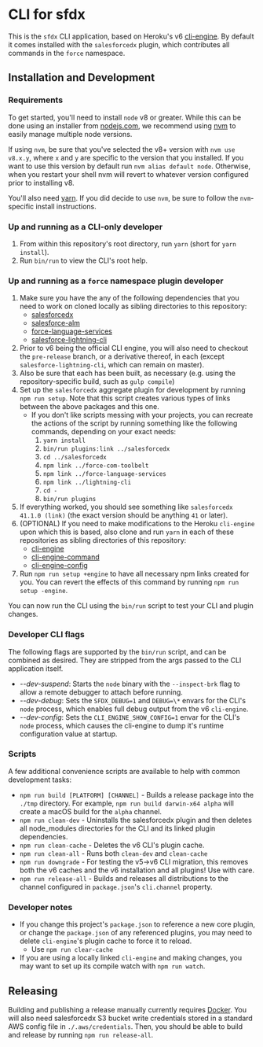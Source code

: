 # CLI for sfdx

This is the `sfdx` CLI application, based on Heroku's v6
[cli-engine](https://github.com/heroku/cli-engine).  By default it comes installed with the `salesforcedx` plugin, which contributes all commands in the `force` namespace.

## Installation and Development

### Requirements

To get started, you'll need to install `node` v8 or greater.  While this can be done using an installer from [nodejs.com](nodejs.com), we recommend using [nvm](https://github.com/creationix/nvm) to easily manage multiple node versions.

If using `nvm`, be sure that you've selected the v8+ version with `nvm use v8.x.y`, where `x` and `y` are specific to the version that you installed. If you want to use this version by default run `nvm alias default node`. Otherwise, when you restart your shell nvm will revert to whatever version configured prior to installing v8.

You'll also need [yarn](https://yarnpkg.com/en/docs/install).  If you did decide to use `nvm`, be sure to follow the `nvm`-specific install instructions.

### Up and running as a CLI-only developer

1. From within this repository's root directory, run `yarn` (short for `yarn install`).
1. Run `bin/run` to view the CLI's root help.

### Up and running as a `force` namespace plugin developer

1. Make sure you have the any of the following dependencies that you need to work on cloned locally as sibling directories to this repository:
    * [salesforcedx](https://git.soma.salesforce.com/salesforcedx/salesforcedx)
    * [salesforce-alm](https://git.soma.salesforce.com/ALMSourceDrivenDev/force-com-toolbelt)
    * [force-language-services](https://git.soma.salesforce.com/DevTools/force-language-services)
    * [salesforce-lightning-cli](https://git.soma.salesforce.com/aura/lightning-cli)
1. Prior to v6 being the official CLI engine, you will also need to checkout the `pre-release` branch, or a derivative thereof, in each (except `salesforce-lightning-cli`, which can remain on master).
1. Also be sure that each has been built, as necessary (e.g. using the repository-specific build, such as `gulp compile`)
1. Set up the `salesforcedx` aggregate plugin for development by running `npm run setup`.  Note that this script creates various types of links between the above packages and this one.
    * If you don't like scripts messing with your projects, you can recreate the actions of the script by running something like the following commands, depending on your exact needs:
        1. `yarn install`
        1. `bin/run plugins:link ../salesforcedx`
        1. `cd ../salesforcedx`
        1. `npm link ../force-com-toolbelt`
        1. `npm link ../force-language-services`
        1. `npm link ../lightning-cli`
        1. `cd -`
        1. `bin/run plugins`
1. If everything worked, you should see something like `salesforcedx 41.1.0 (link)` (the exact version should be anything `41` or later).
1. (OPTIONAL) If you need to make modifications to the Heroku `cli-engine` upon which this is based, also clone and run `yarn` in each of these repositories as sibling directories of this repository:
    * [cli-engine](https://github.com/heroku/cli-engine)
    * [cli-engine-command](https://github.com/heroku/cli-engine-command)
    * [cli-engine-config](https://github.com/heroku/cli-engine-config)
1. Run `npm run setup +engine` to have all necessary npm links created for you.  You can revert the effects of this command by running `npm run setup -engine`.

You can now run the CLI using the `bin/run` script to test your CLI and plugin changes.

### Developer CLI flags

The following flags are supported by the `bin/run` script, and can be combined as desired.  They are stripped from the args passed to the CLI application itself.

* *--dev-suspend*: Starts the `node` binary with the `--inspect-brk` flag to allow a remote debugger to attach before running.
* *--dev-debug*: Sets the `SFDX_DEBUG=1` and `DEBUG=\*` envars for the CLI's `node` process, which enables full debug output from the v6 `cli-engine`.
* *--dev-config*: Sets the `CLI_ENGINE_SHOW_CONFIG=1` envar for the CLI's `node` process, which causes the cli-engine to dump it's runtime configuration value at startup.

### Scripts

A few additional convenience scripts are available to help with common development tasks:

* `npm run build [PLATFORM] [CHANNEL]` - Builds a release package into the `./tmp` directory.  For example, `npm run build darwin-x64 alpha` will create a macOS build for the `alpha` channel.
* `npm run clean-dev` - Uninstalls the salesforcedx plugin and then deletes all node\_modules directories for the CLI and its linked plugin dependencies.
* `npm run clean-cache` - Deletes the v6 CLI's plugin cache.
* `npm run clean-all` - Runs both `clean-dev` and `clean-cache`
* `npm run downgrade` - For testing the v5-\>v6 CLI migration, this removes both the v6 caches and the v6 installation and all plugins!  Use with care.
* `npm run release-all` - Builds and releases all distributions to the channel configured in `package.json`'s `cli.channel` property.

### Developer notes

* If you change this project's `package.json` to reference a new core plugin, or change the `package.json` of any referenced plugins, you may need to delete `cli-engine`'s plugin cache to force it to reload.
    * Use `npm run clear-cache`
* If you are using a locally linked `cli-engine` and making changes, you may want to set up its compile watch with `npm run watch`.

## Releasing

Building and publishing a release manually currently requires [Docker](https://www.docker.com/get-docker).  You will also need salesforcedx S3 bucket write credentials stored in a standard AWS config file in `./.aws/credentials`.  Then, you should be able to build and release by running `npm run release-all`.
